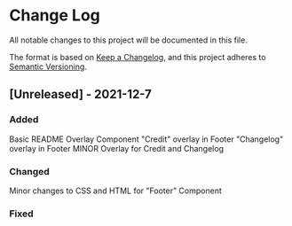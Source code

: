 # Change Log
All notable changes to this project will be documented in this file.

The format is based on [Keep a Changelog](https://keepachangelog.com/en/1.0.0/),
and this project adheres to [Semantic Versioning](https://semver.org/spec/v2.0.0.html).

## [Unreleased] - 2021-12-7
### Added
Basic README
Overlay Component
"Credit" overlay in Footer
"Changelog" overlay in Footer
MINOR Overlay for Credit and Changelog

### Changed
Minor changes to CSS and HTML for "Footer" Component
### Fixed